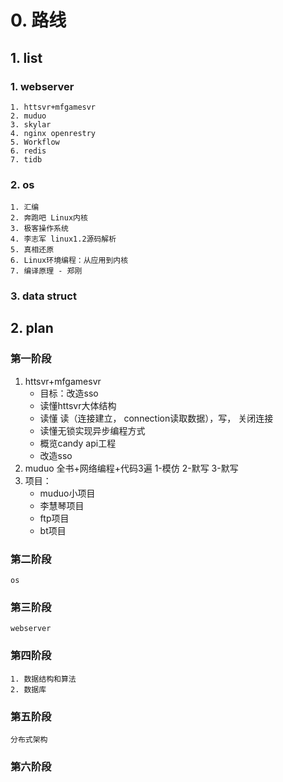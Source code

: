 # 0. 路线
## 1. list
### 1. webserver
    1. httsvr+mfgamesvr
    2. muduo
    3. skylar
    4. nginx openrestry
    5. Workflow
    6. redis
    7. tidb
### 2. os
    1. 汇编
    2. 奔跑吧 Linux内核
    3. 极客操作系统
    4. 李志军 linux1.2源码解析
    5. 真相还原
    6. Linux环境编程：从应用到内核
    7. 编译原理 - 郑刚
### 3. data struct

## 2. plan
### 第一阶段
1. httsvr+mfgamesvr 
    - 目标：改造sso
    - 读懂httsvr大体结构
    - 读懂 读（连接建立， connection读取数据），写， 关闭连接
    - 读懂无锁实现异步编程方式
    - 概览candy api工程
    - 改造sso
2. muduo 全书+网络编程+代码3遍 1-模仿 2-默写 3-默写
3. 项目：
    - muduo小项目
    - 李慧琴项目
    - ftp项目
    - bt项目
### 第二阶段
    os
### 第三阶段
    webserver
### 第四阶段
    1. 数据结构和算法
    2. 数据库
### 第五阶段
    分布式架构
### 第六阶段

